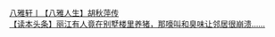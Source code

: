   
[八雅轩丨【八雅人生】胡秋萍传](http://www.dianyue.me/archives/988/oizrub8g9igdwt3f/)  
[【读本头条】丽江有人竟在别墅楼里养猪，那嚎叫和臭味让邻居很崩溃……](http://www.dianyue.me/archives/981/crovgr3dsmbfbo4b/)